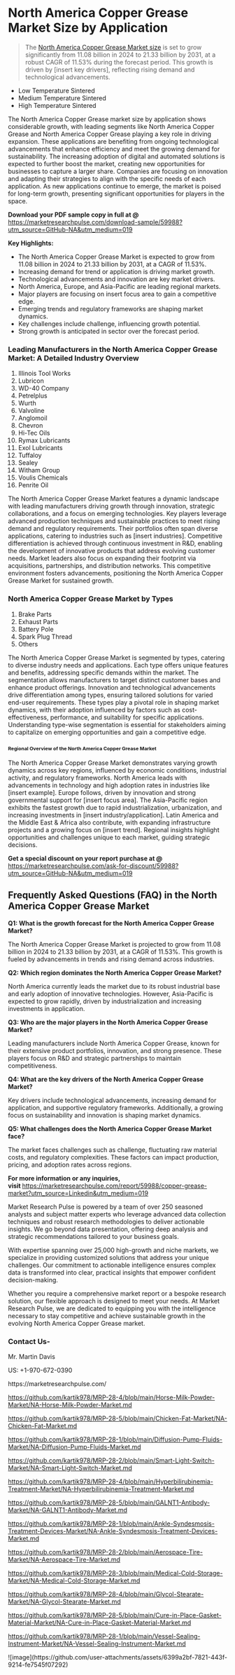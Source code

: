 <h1>North America Copper Grease Market&nbsp;Size by Application</h1><blockquote><p>The <a href="https://marketresearchpulse.com/download-sample/59988?utm_source=GitHub-NA&amp;utm_medium=019">North America Copper Grease Market size</a> is set to grow significantly from 11.08 billion in 2024 to 21.33 billion by 2031, at a robust CAGR of 11.53% during the forecast period. This growth is driven by [insert key drivers], reflecting rising demand and technological advancements.</p></blockquote><ul><li>Low Temperature Sintered<li> Medium Temperature Sintered<li> High Temperature Sintered</li></ul><p>The North America Copper Grease market size by application shows considerable growth, with leading segments like North America Copper Grease and North America Copper Grease playing a key role in driving expansion. These applications are benefiting from ongoing technological advancements that enhance efficiency and meet the growing demand for sustainability. The increasing adoption of digital and automated solutions is expected to further boost the market, creating new opportunities for businesses to capture a larger share. Companies are focusing on innovation and adapting their strategies to align with the specific needs of each application. As new applications continue to emerge, the market is poised for long-term growth, presenting significant opportunities for players in the space.</p><p><strong>Download your PDF sample copy in full at @ </strong><a href="https://marketresearchpulse.com/download-sample/59988?utm_source=GitHub-NA&amp;utm_medium=019">https://marketresearchpulse.com/download-sample/59988?utm_source=GitHub-NA&amp;utm_medium=019</a></p><p><strong>Key Highlights: </strong></p><ul><li>The North America Copper Grease Market is expected to grow from 11.08 billion in 2024 to 21.33 billion by 2031, at a CAGR of 11.53%.</li><li>Increasing demand for trend or application is driving market growth.</li><li>Technological advancements and innovation are key market drivers.</li><li>North America, Europe, and Asia-Pacific are leading regional markets.</li><li>Major players are focusing on insert focus area to gain a competitive edge.</li><li>Emerging trends and regulatory frameworks are shaping market dynamics.</li><li>Key challenges include challenge, influencing growth potential.</li><li>Strong growth is anticipated in sector over the forecast period.</li></ul><h3>Leading Manufacturers in the North America Copper Grease Market: A Detailed Industry Overview</h3><ol><li>Illinois Tool Works</li><li>Lubricon</li><li>WD-40 Company</li><li>Petrelplus</li><li>Wurth</li><li>Valvoline</li><li>Anglomoil</li><li>Chevron</li><li>Hi-Tec Oils</li><li>Rymax Lubricants</li><li>Exol Lubricants</li><li>Tuffaloy</li><li>Sealey</li><li>Witham Group</li><li>Voulis Chemicals</li><li>Penrite Oil</li></ol><div class="flex max-w-full flex-col flex-grow"><div class="min-h-8 text-message flex w-full flex-col items-end gap-2 whitespace-normal break-words [.text-message+&amp;]:mt-5" dir="auto" data-message-author-role="assistant" data-message-id="fd8432e4-4910-450d-b182-61b7bfb0a01f" data-message-model-slug="gpt-4o"><div class="flex w-full flex-col gap-1 empty:hidden first:pt-[3px]"><div class="markdown prose w-full break-words dark:prose-invert light"><p>The North America Copper Grease Market features a dynamic landscape with leading manufacturers driving growth through innovation, strategic collaborations, and a focus on emerging technologies. Key players leverage advanced production techniques and sustainable practices to meet rising demand and regulatory requirements. Their portfolios often span diverse applications, catering to industries such as [insert industries]. Competitive differentiation is achieved through continuous investment in R&amp;D, enabling the development of innovative products that address evolving customer needs. Market leaders also focus on expanding their footprint via acquisitions, partnerships, and distribution networks. This competitive environment fosters advancements, positioning the North America Copper Grease Market for sustained growth.</p></div></div></div></div><h3>North America Copper Grease Market by Types</h3><ol><li>Brake Parts<li> Exhaust Parts<li> Battery Pole<li> Spark Plug Thread<li> Others</li></ol><div class="flex max-w-full flex-col flex-grow"><div class="min-h-8 text-message flex w-full flex-col items-end gap-2 whitespace-normal break-words [.text-message+&amp;]:mt-5" dir="auto" data-message-author-role="assistant" data-message-id="084470be-0bb7-4664-bddf-5156b4f41249" data-message-model-slug="gpt-4o-mini"><div class="flex w-full flex-col gap-1 empty:hidden first:pt-[3px]"><div class="markdown prose w-full break-words dark:prose-invert light"><p>The North America Copper Grease Market is segmented by types, catering to diverse industry needs and applications. Each type offers unique features and benefits, addressing specific demands within the market. The segmentation allows manufacturers to target distinct customer bases and enhance product offerings. Innovation and technological advancements drive differentiation among types, ensuring tailored solutions for varied end-user requirements. These types play a pivotal role in shaping market dynamics, with their adoption influenced by factors such as cost-effectiveness, performance, and suitability for specific applications. Understanding type-wise segmentation is essential for stakeholders aiming to capitalize on emerging opportunities and gain a competitive edge.</p></div></div></div></div><h3><span style="font-size: 11px;">Regional Overview of the North America Copper Grease Market</span></h3><div class="flex max-w-full flex-col flex-grow"><div class="min-h-8 text-message flex w-full flex-col items-end gap-2 whitespace-normal break-words [.text-message+&amp;]:mt-5" dir="auto" data-message-author-role="assistant" data-message-id="e9038762-ce64-4e30-91c9-9bd413514231" data-message-model-slug="gpt-4o-mini"><div class="flex w-full flex-col gap-1 empty:hidden first:pt-[3px]"><div class="markdown prose w-full break-words dark:prose-invert light"><p>The North America Copper Grease Market demonstrates varying growth dynamics across key regions, influenced by economic conditions, industrial activity, and regulatory frameworks. North America leads with advancements in technology and high adoption rates in industries like [insert example]. Europe follows, driven by innovation and strong governmental support for [insert focus area]. The Asia-Pacific region exhibits the fastest growth due to rapid industrialization, urbanization, and increasing investments in [insert industry/application]. Latin America and the Middle East &amp; Africa also contribute, with expanding infrastructure projects and a growing focus on [insert trend]. Regional insights highlight opportunities and challenges unique to each market, guiding strategic decisions.</p></div></div></div></div><p><strong>Get a special discount on your report purchase at @ </strong><a href="https://marketresearchpulse.com/ask-for-discount/59988?utm_source=GitHub-NA&amp;utm_medium=019">https://marketresearchpulse.com/ask-for-discount/59988?utm_source=GitHub-NA&amp;utm_medium=019</a></p><h2>Frequently Asked Questions (FAQ) in the North America Copper Grease Market</h2><p><strong>Q1: What is the growth forecast for the North America Copper Grease Market?</strong></p><p>The North America Copper Grease Market is projected to grow from 11.08 billion in 2024 to 21.33 billion by 2031, at a CAGR of 11.53%. This growth is fueled by advancements in trends and rising demand across industries.</p><p><strong>Q2: Which region dominates the North America Copper Grease Market?</strong></p><p>North America currently leads the market due to its robust industrial base and early adoption of innovative technologies. However, Asia-Pacific is expected to grow rapidly, driven by industrialization and increasing investments in application.</p><p><strong>Q3: Who are the major players in the North America Copper Grease Market?</strong></p><p>Leading manufacturers include North America Copper Grease, known for their extensive product portfolios, innovation, and strong presence. These players focus on R&amp;D and strategic partnerships to maintain competitiveness.</p><p><strong>Q4: What are the key drivers of the North America Copper Grease Market?</strong></p><p>Key drivers include technological advancements, increasing demand for application, and supportive regulatory frameworks. Additionally, a growing focus on sustainability and innovation is shaping market dynamics.</p><p><strong>Q5: What challenges does the North America Copper Grease Market face?</strong></p><p>The market faces challenges such as challenge, fluctuating raw material costs, and regulatory complexities. These factors can impact production, pricing, and adoption rates across regions.</p><p><strong>For more information or any inquiries, visit&nbsp;</strong><a href="https://marketresearchpulse.com/report/59988/copper-grease-market?utm_source=Linkedin&utm_medium=019">https://marketresearchpulse.com/report/59988/copper-grease-market?utm_source=Linkedin&utm_medium=019</a></p><p>Market Research Pulse is powered by a team of over 250 seasoned analysts and subject matter experts who leverage advanced data collection techniques and robust research methodologies to deliver actionable insights. We go beyond data presentation, offering deep analysis and strategic recommendations tailored to your business goals.</p><p>With expertise spanning over 25,000 high-growth and niche markets, we specialize in providing customized solutions that address your unique challenges. Our commitment to actionable intelligence ensures complex data is transformed into clear, practical insights that empower confident decision-making.</p><p>Whether you require a comprehensive market report or a bespoke research solution, our flexible approach is designed to meet your needs. At Market Research Pulse, we are dedicated to equipping you with the intelligence necessary to stay competitive and achieve sustainable growth in the evolving North America Copper Grease market.</p><h3><strong>Contact Us-</strong></h3><p>Mr. Martin Davis</p><p>US: +1-970-672-0390</p><p>https://marketresearchpulse.com/</p><p><a href="https://github.com/kartik978/MRP-28-4/blob/main/Horse-Milk-Powder-Market/NA-Horse-Milk-Powder-Market.md">https://github.com/kartik978/MRP-28-4/blob/main/Horse-Milk-Powder-Market/NA-Horse-Milk-Powder-Market.md</a></p><p><a href="https://github.com/kartik978/MRP-28-5/blob/main/Chicken-Fat-Market/NA-Chicken-Fat-Market.md">https://github.com/kartik978/MRP-28-5/blob/main/Chicken-Fat-Market/NA-Chicken-Fat-Market.md</a></p><p><a href="https://github.com/kartik978/MRP-28-1/blob/main/Diffusion-Pump-Fluids-Market/NA-Diffusion-Pump-Fluids-Market.md">https://github.com/kartik978/MRP-28-1/blob/main/Diffusion-Pump-Fluids-Market/NA-Diffusion-Pump-Fluids-Market.md</a></p><p><a href="https://github.com/kartik978/MRP-28-2/blob/main/Smart-Light-Switch-Market/NA-Smart-Light-Switch-Market.md">https://github.com/kartik978/MRP-28-2/blob/main/Smart-Light-Switch-Market/NA-Smart-Light-Switch-Market.md</a></p><p><a href="https://github.com/kartik978/MRP-28-4/blob/main/Hyperbilirubinemia-Treatment-Market/NA-Hyperbilirubinemia-Treatment-Market.md">https://github.com/kartik978/MRP-28-4/blob/main/Hyperbilirubinemia-Treatment-Market/NA-Hyperbilirubinemia-Treatment-Market.md</a></p><p><a href="https://github.com/kartik978/MRP-28-5/blob/main/GALNT1-Antibody-Market/NA-GALNT1-Antibody-Market.md">https://github.com/kartik978/MRP-28-5/blob/main/GALNT1-Antibody-Market/NA-GALNT1-Antibody-Market.md</a></p><p><a href="https://github.com/kartik978/MRP-28-1/blob/main/Ankle-Syndesmosis-Treatment-Devices-Market/NA-Ankle-Syndesmosis-Treatment-Devices-Market.md">https://github.com/kartik978/MRP-28-1/blob/main/Ankle-Syndesmosis-Treatment-Devices-Market/NA-Ankle-Syndesmosis-Treatment-Devices-Market.md</a></p><p><a href="https://github.com/kartik978/MRP-28-2/blob/main/Aerospace-Tire-Market/NA-Aerospace-Tire-Market.md">https://github.com/kartik978/MRP-28-2/blob/main/Aerospace-Tire-Market/NA-Aerospace-Tire-Market.md</a></p><p><a href="https://github.com/kartik978/MRP-28-3/blob/main/Medical-Cold-Storage-Market/NA-Medical-Cold-Storage-Market.md">https://github.com/kartik978/MRP-28-3/blob/main/Medical-Cold-Storage-Market/NA-Medical-Cold-Storage-Market.md</a></p><p><a href="https://github.com/kartik978/MRP-28-4/blob/main/Glycol-Stearate-Market/NA-Glycol-Stearate-Market.md">https://github.com/kartik978/MRP-28-4/blob/main/Glycol-Stearate-Market/NA-Glycol-Stearate-Market.md</a></p><p><a href="https://github.com/kartik978/MRP-28-5/blob/main/Cure-in-Place-Gasket-Material-Market/NA-Cure-in-Place-Gasket-Material-Market.md">https://github.com/kartik978/MRP-28-5/blob/main/Cure-in-Place-Gasket-Material-Market/NA-Cure-in-Place-Gasket-Material-Market.md</a></p><p><a href="https://github.com/kartik978/MRP-28-1/blob/main/Vessel-Sealing-Instrument-Market/NA-Vessel-Sealing-Instrument-Market.md">https://github.com/kartik978/MRP-28-1/blob/main/Vessel-Sealing-Instrument-Market/NA-Vessel-Sealing-Instrument-Market.md</a></p>
![image](https://github.com/user-attachments/assets/6399a2bf-7821-443f-9214-fe7545f07292)
